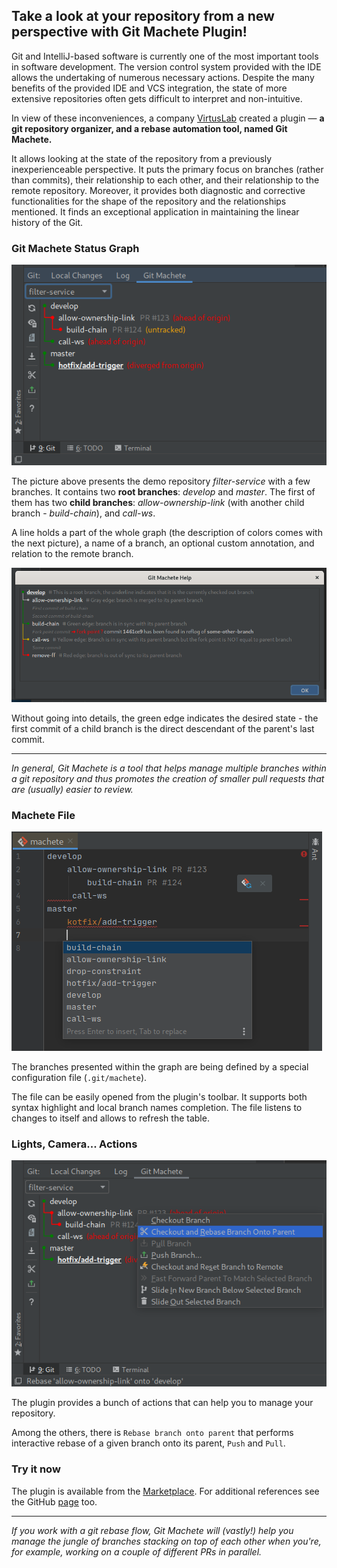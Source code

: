 ## Take a look at your repository from a new perspective with Git Machete Plugin!

Git and IntelliJ-based software is currently one of the most important tools in software development.
The version control system provided with the IDE allows the undertaking of numerous necessary actions. 
Despite the many benefits of the provided IDE and VCS integration, 
the state of more extensive repositories often gets difficult to interpret and non-intuitive.


In view of these inconveniences, a company [VirtusLab](https://virtuslab.com/) created a plugin  — 
**a git repository organizer, and a rebase automation tool, named Git Machete.**


It allows looking at the state of the repository from a previously inexperienceable perspective.
It puts the primary focus on branches (rather than commits), their relationship to each other, 
and their relationship to the remote repository. 
Moreover, it provides both diagnostic and corrective functionalities 
for the shape of the repository and the relationships mentioned. 
It finds an exceptional application in maintaining the linear history of the Git. 

### Git Machete Status Graph

![Git Machete Tab with demo repository](gmt_dark.png "Git Machete Tab")

The picture above presents the demo repository _filter-service_ with a few branches.
It contains two **root branches**: _develop_ and _master_. 
The first of them has two **child branches**: _allow-ownership-link_ 
(with another child branch - _build-chain_), and _call-ws_.

A line holds a part of the whole graph (the description of colors comes with the next picture),
a name of a branch, an optional custom annotation, and relation to the remote branch. 


![Git Machete Help](help_dark.png "Git Machete Help")

Without going into details, the green edge indicates the desired state -
the first commit of a child branch is the direct descendant of the parent's last commit.

---
_In general, Git Machete is a tool that helps manage multiple branches within a git repository 
and thus promotes the creation of smaller pull requests that are (usually) easier to review._


### Machete File

![Machete file](machete_file.png "Machete file")

The branches presented within the graph are being defined by a special configuration file (`.git/machete`).

The file can be easily opened from the plugin's toolbar.
It supports both syntax highlight and local branch names completion.
The file listens to changes to itself and allows to refresh the table.

### Lights, Camera... Actions

![Git Machete - Actions](actions.png "Git Machete - Actions")

The plugin provides a bunch of actions that can help you to manage your repository.

Among the others, there is `Rebase branch onto parent` 
that performs interactive rebase of a given branch onto its parent, `Push` and `Pull`.


### Try it now

The plugin is available from the [Marketplace](https://plugins.jetbrains.com/plugin/14221-git-machete "Jet Brains Marketplace - Git Machete Plugin").
For additional references see the GitHub [page](https://github.com/VirtusLab/git-machete-intellij-plugin "GitHub - Git Machete") too. 

---
_If you work with a git rebase flow, Git Machete will (vastly!) help you manage 
the jungle of branches stacking on top of each other when you're, 
for example, working on a couple of different PRs in parallel._
